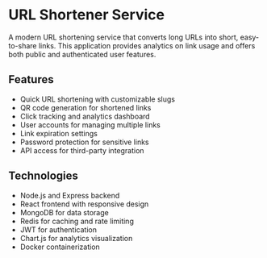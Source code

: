 # URL Shortener Service

A modern URL shortening service that converts long URLs into short, easy-to-share links. This application provides analytics on link usage and offers both public and authenticated user features.

## Features
- Quick URL shortening with customizable slugs
- QR code generation for shortened links
- Click tracking and analytics dashboard
- User accounts for managing multiple links
- Link expiration settings
- Password protection for sensitive links
- API access for third-party integration

## Technologies
- Node.js and Express backend
- React frontend with responsive design
- MongoDB for data storage
- Redis for caching and rate limiting
- JWT for authentication
- Chart.js for analytics visualization
- Docker containerization